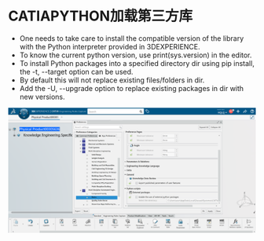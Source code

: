 # CATIAPYTHON加载第三方库

-  One needs to take care to install the compatible version of the library with the Python interpreter provided in 3DEXPERIENCE.
-  To know the current python version, use print(sys.version) in the editor.
-  To install Python packages into a specified directory dir using pip install, the -t, --target option can be used.
-  By default this will not replace existing files/folders in dir.
-  Add the -U, --upgrade option to replace existing packages in dir with new versions.

![](CATIAPYTHON加载第三方库\2022-06-18-23-11-40.png)
